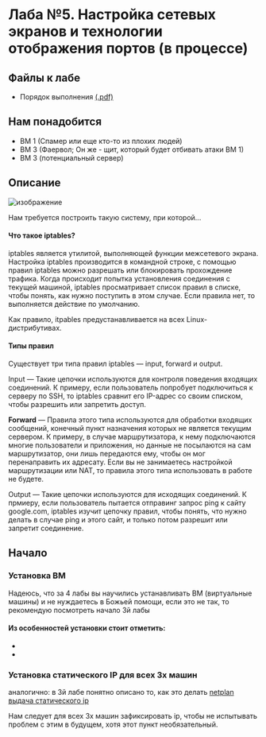 # Лаба №5. Настройка сетевых экранов и технологии отображения портов (в процессе)
## Файлы к лабе

- Порядок выполнения [(.pdf)](./Metodichka_LR5.pdf)

## Нам понадобится
- ВМ 1 (Спамер или еще кто-то из плохих людей)
- ВМ 3 (Фаервол; Он же - щит, который будет отбивать атаки ВМ 1)
- ВМ 3 (потенциальный сервер)

## Описание
![изображение](https://user-images.githubusercontent.com/76239707/165601000-5d022fb9-6b74-4909-9dd2-1698c3bb207a.png)

Нам требуется построить такую систему, при которой...

#### Что такое iptables?
iptables является утилитой, выполняющей функции межсетевого экрана. Настройка iptables производится в командной строке, с помощью правил iptables можно разрешать или блокировать прохождение трафика. Когда происходит попытка установления соединения с текущей машиной, iptables просматривает список правил в списке, чтобы понять, как нужно поступить в этом случае. Если правила нет, то выполняется действие по умолчанию.

Как правило, itpables предустанавливается на всех Linux-дистрибутивах.

#### Типы правил 

Существует три типа правил iptables — input, forward и output.

Input — Такие цепочки используются для контроля поведения входящих соединений. К примеру, если пользователь попробует подключиться к серверу по SSH, то iptables сравнит его IP-адрес со своим списком, чтобы разрешить или запретить доступ.

**Forward** — Правила этого типа используются для обработки входящих сообщений, конечный пункт назначения которых не является текущим сервером. К примеру, в случае маршрутизатора, к нему подключаются многие пользователи и приложения, но данные не посылаются на сам маршрутизатор, они лишь передаются ему, чтобы он мог перенаправить их адресату. Если вы не занимаетесь настройкой маршрутизации или NAT, то правила этого типа использовать в работе не будете.

Output — Такие цепочки используются для исходящих соединений. К прмиеру, если пользователь пытается отправинг запрос ping к сайту google.com, iptables изучит цепочку правил, чтобы понять, что нужно делать в случае ping и этого сайт, и только потом разрешит или запретит соединение.

## Начало

### Установка ВМ

Надеюсь, что за 4 лабы вы научились устанавливать ВМ (виртуальные машины) и не нуждаетесь в Божьей помощи, если это не так, то рекомендую посмотреть начало 3й лабы

#### Из особенностей установки стоит отметить:
-
- 

### Установка статического IP для всех 3х машин

аналогично: в 3й лабе понятно описано то, как это делать [netplan выдача статического ip](https://github.com/xarll/vpr12/blob/main/seti/lab3/lab3.md#%D1%81%D0%B1%D0%BE%D1%80-%D0%B8%D0%BD%D1%84%D0%BE%D1%80%D0%BC%D0%B0%D1%86%D0%B8%D0%B8-%D0%BD%D0%B0%D1%81%D1%82%D1%80%D0%BE%D0%B9%D0%BA%D0%B0-%D1%81%D1%82%D0%B0%D1%82%D0%B8%D1%87%D0%B5%D1%81%D0%BA%D0%B8%D1%85-ip)

Нам следует для всех 3х машин зафиксировать ip, чтобы не испытывать проблем с этим в будущем, хотя этот пункт необязательный.
